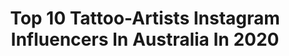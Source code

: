 ---
title: Top 10 Tattoo-Artists Instagram Influencers In Australia In 2020
description: >-
  Find top tattoo-artists Instagram influencers in Australia in 2020. Most popular hashtags: #stayhome #tattooartist #healed #tattoos.
platform: Instagram
profiles:
  - username: "tessemilytattoos"
    fullname: >-
      Tess Emily
    location: "Australia"
    followers: 11229
    engagement: 809
    commentsToLikes: 0.038752
    id: ck8t12d59u7ne0j780iea9jiv
    verified: false
    hashtags: "#spongebob, #disney, #tattoocolouringbook, #stayhome"
  - username: "fuhrichtattoo"
    fullname: >-
      Henrique Fuhrich
    location: "Australia"
    followers: 6069
    engagement: 650
    commentsToLikes: 0.050828
    id: ck8t986szn6wn0j78hphyi6mx
    verified: false
    hashtags: "#bulldog, #deer, #bulldogfrances, #flores"
  - username: "callyjoart"
    fullname: >-
      Cally-Jo
    location: "Australia"
    followers: 252387
    engagement: 138
    commentsToLikes: 0.013699
    id: ck5zs4v78xtz20i147rmocmlh
    verified: true
    hashtags: "#plantbasedrecipes, #compassion, #veganfoodshare, #werisetogetherart"
  - username: "suziemcintosh"
    fullname: >-
      Suzie Mcintosh Brows ®
    location: "Australia"
    followers: 43549
    engagement: 109
    commentsToLikes: 0.092189
    id: ck14hxh8acmnr0i19dysbyjo8
    verified: false
    hashtags: "#wowbrows, #glowup, #bosslady, #bootybuilding"
  - username: "jimimay"
    fullname: >-
      JIMI MΛY
    location: "Australia"
    followers: 154780
    engagement: 295
    commentsToLikes: 0.029770
    id: ck8swfkmady420j78qprrx60k
    verified: false
    hashtags: "#bear, #dogtattoo, #portrait, #halfsleeve"
  - username: "jacksonmay_tattooist"
    fullname: >-
      ℑ A C Ꮶ S Ꮎ N Ṁ A Ꮍ
    location: "Australia"
    followers: 37044
    engagement: 184
    commentsToLikes: 0.042431
    id: ck14lh1ggumr30i19lzof971e
    verified: false
    hashtags: "#nbamemes, #singingintherain, #inkjecta, #lakersfan"
  - username: "jesse_rix"
    fullname: >-
      Jesse Rix
    location: "Australia"
    followers: 280933
    engagement: 200
    commentsToLikes: 0.012561
    id: ck0vvsu2eqlxb0i19us14d1n6
    verified: true
    hashtags: "#spacetattoos, #inkedmag, #inkjectaflitex1, #keenestate"
  - username: "chantellethongtattoos"
    fullname: >-
      Chantelle Thong
    location: "Australia"
    followers: 60288
    engagement: 206
    commentsToLikes: 0.016700
    id: ck8syo7phlff20j789bva3j1o
    verified: false
    hashtags: "#newmexicogovernor, #sleeve, #petdrawing, #blackandgreysleeve"
  - username: "joel_speelman_tattoos"
    fullname: >-
      JS
    location: "Australia"
    followers: 24742
    engagement: 90
    commentsToLikes: 0.036799
    id: ck5cggu2cotc80i119vnepqz6
    verified: false
    hashtags: "#bambi, #inkersdownunder, #blackwork, #bngartist"
  - username: "theleisurebandit"
    fullname: >-
      The Leisure Bandit
    location: "Australia"
    followers: 23921
    engagement: 259
    commentsToLikes: 0.019474
    id: ck5cjxybyvpyt0i11gqvodh8k
    verified: false
    hashtags: "#tattoostyle, #saynotodrugs, #tmnt, #flamingo"
---
